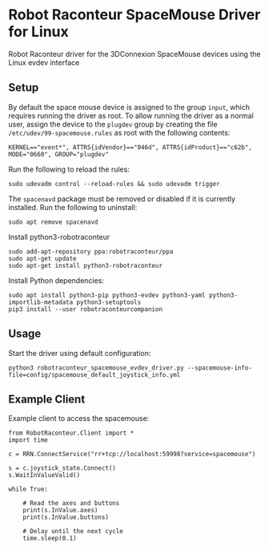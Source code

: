 # Robot Raconteur SpaceMouse Driver for Linux

Robot Raconteur driver for the 3DConnexion SpaceMouse devices using the Linux evdev interface

## Setup

By default the space mouse device is assigned to the group `input`, which requires running the driver as root. To allow running the driver as a normal user, assign the device to the `plugdev` group by creating the file `/etc/udev/99-spacemouse.rules` as root with the following contents:

    KERNEL=="event*", ATTRS{idVendor}=="046d", ATTRS{idProduct}=="c62b", MODE="0660", GROUP="plugdev"

Run the following to reload the rules:

    sudo udevadm control --reload-rules && sudo udevadm trigger

The `spacenavd` package must be removed or disabled if it is currently installed. Run the following to uninstall:

    sudo apt remove spacenavd

Install python3-robotraconteur

    sudo add-apt-repository ppa:robotraconteur/ppa
    sudo apt-get update
    sudo apt-get install python3-robotraconteur

Install Python dependencies:

    sudo apt install python3-pip python3-evdev python3-yaml python3-importlib-metadata python3-setuptools
    pip3 install --user robotraconteurcompanion

## Usage

Start the driver using default configuration:

    python3 robotraconteur_spacemouse_evdev_driver.py --spacemouse-info-file=config/spacemouse_default_joystick_info.yml

## Example Client

Example client to access the spacemouse:

```
from RobotRaconteur.Client import *
import time

c = RRN.ConnectService("rr+tcp://localhost:59998?service=spacemouse")
    
s = c.joystick_state.Connect()
s.WaitInValueValid()

while True:

    # Read the axes and buttons
    print(s.InValue.axes)
    print(s.InValue.buttons)

    # Delay until the next cycle
    time.sleep(0.1)
```
